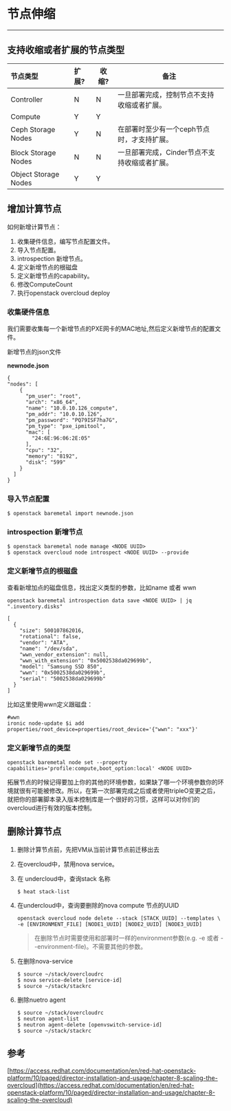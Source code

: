 # 节点伸缩

---

## 支持收缩或者扩展的节点类型

| 节点类型 | 扩展? | 收缩? | 备注 |
| :--- | :--- | --- | --- |
| Controller | N | N | 一旦部署完成，控制节点不支持收缩或者扩展。 |
| Compute | Y | Y |  |
| Ceph Storage Nodes | Y | N | 在部署时至少有一个ceph节点时，才支持扩展。 |
| Block Storage Nodes | N | N | 一旦部署完成，Cinder节点不支持收缩或者扩展。 |
| Object Storage Nodes | Y | Y |  |

## 增加计算节点

如何新增计算节点：

1. 收集硬件信息，编写节点配置文件。
2. 导入节点配置。
3. introspection 新增节点。
4. 定义新增节点的根磁盘 
5. 定义新增节点的capability。
6. 修改ComputeCount
7. 执行openstack overcloud deploy 


### 收集硬件信息
我们需要收集每一个新增节点的PXE网卡的MAC地址,然后定义新增节点的配置文件。

新增节点的json文件

**newnode.json**
```
{
"nodes": [
    {
      "pm_user": "root",
      "arch": "x86_64",
      "name": "10.0.10.126_compute",
      "pm_addr": "10.0.10.126",
      "pm_password": "PQ79ISF7ha7G",
      "pm_type": "pxe_ipmitool",
      "mac": [
        "24:6E:96:06:2E:05"
      ],
      "cpu": "32",
      "memory": "8192",
      "disk": "599"
    }
  ]
}
```

### 导入节点配置

```
$ openstack baremetal import newnode.json
```

### introspection 新增节点
```
$ openstack baremetal node manage <NODE UUID>
$ openstack overcloud node introspect <NODE UUID> --provide
```



### 定义新增节点的根磁盘

查看新增加点的磁盘信息，找出定义类型的参数，比如name 或者 wwn
```
openstack baremetal introspection data save <NODE UUID> | jq ".inventory.disks" 

[
  {
    "size": 500107862016,
    "rotational": false,
    "vendor": "ATA",
    "name": "/dev/sda",
    "wwn_vendor_extension": null,
    "wwn_with_extension": "0x5002538da029699b",
    "model": "Samsung SSD 850",
    "wwn": "0x5002538da029699b",
    "serial": "5002538da029699b"
  }
]
```

比如这里使用wwn定义跟磁盘：
```
#wwn
ironic node-update $i add properties/root_device=properties/root_device='{"wwn": "xxx"}'
```


### 定义新增节点的类型
```
openstack baremetal node set --property capabilities='profile:compute,boot_option:local' <NODE UUID>
```

拓展节点的时候记得要加上你的其他的环境参数，如果缺了哪一个环境参数你的环境就很有可能被修改。所以，在第一次部署完成之后或者使用tripleO变更之后，就把你的部署脚本录入版本控制库是一个很好的习惯，这样可以对你们的overcloud进行有效的版本控制。



## 删除计算节点

1. 删除计算节点前，先把VM从当前计算节点前迁移出去
2. 在overcloud中，禁用nova service。
3. 在 undercloud中，查询stack 名称
   ```
   $ heat stack-list
   ```
4. 在undercloud中，查询要删除的nova compute 节点的UUID

   ```
   openstack overcloud node delete --stack [STACK_UUID] --templates \
   -e [ENVIRONMENT_FILE] [NODE1_UUID] [NODE2_UUID] [NODE3_UUID]
   ```

   > 在删除节点时需要使用和部署时一样的environment参数\(e.g. -e 或者 --environment-file\)。不需要其他的参数。

5. 在删除nova-service

   ```
   $ source ~/stack/overcloudrc
   $ nova service-delete [service-id]
   $ source ~/stack/stackrc
   ```

6. 删除nuetro agent
   ```
   $ source ~/stack/overcloudrc
   $ neutron agent-list
   $ neutron agent-delete [openvswitch-service-id]
   $ source ~/stack/stackrc
   ```

## 参考

[https://access.redhat.com/documentation/en/red-hat-openstack-platform/10/paged/director-installation-and-usage/chapter-8-scaling-the-overcloud](https://access.redhat.com/documentation/en/red-hat-openstack-platform/10/paged/director-installation-and-usage/chapter-8-scaling-the-overcloud)

